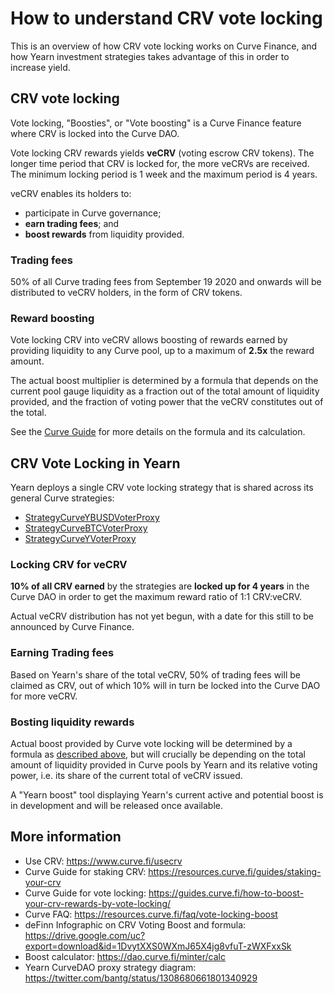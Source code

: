 # How to understand CRV vote locking

This is an overview of how CRV vote locking works on Curve Finance, and how Yearn investment strategies takes advantage of this in order to increase yield.

## CRV vote locking

Vote locking, "Boosties", or "Vote boosting" is a Curve Finance feature where CRV is locked into the Curve DAO.

Vote locking CRV rewards yields **veCRV** (voting escrow CRV tokens). The longer time period that CRV is locked for, the more veCRVs are received. The minimum locking period is 1 week and the maximum period is 4 years.

veCRV enables its holders to:

- participate in Curve governance;
- **earn trading fees**; and
- **boost rewards** from liquidity provided.

### Trading fees

50% of all Curve trading fees from September 19 2020 and onwards will be distributed to veCRV holders, in the form of CRV tokens.

### Reward boosting

Vote locking CRV into veCRV allows boosting of rewards earned by providing liquidity to any Curve pool, up to a maximum of **2.5x** the reward amount.

The actual boost multiplier is determined by a formula that depends on the current pool gauge liquidity as a fraction out of the total amount of liquidity provided, and the fraction of voting power that the veCRV constitutes out of the total.

See the [Curve Guide](https://guides.curve.fi/how-to-boost-your-crv-rewards-by-vote-locking/) for more details on the formula and its calculation.

## CRV Vote Locking in Yearn

Yearn deploys a single CRV vote locking strategy that is shared across its general Curve strategies:

- [StrategyCurveYBUSDVoterProxy](https://etherscan.io/address/0x2ee856843bb65c244f527ad302d6d2853921727e#code)
- [StrategyCurveBTCVoterProxy](https://etherscan.io/address/0x134c08fAeE4F902999a616e31e0B7e42114aE320#code)
- [StrategyCurveYVoterProxy](https://etherscan.io/address/0x594a198048501A304267E63B3bAd0f0638da7628#code)

### Locking CRV for veCRV

**10% of all CRV earned** by the strategies are **locked up for 4 years** in the Curve DAO in order to get the maximum reward ratio of 1:1 CRV:veCRV.

Actual veCRV distribution has not yet begun, with a date for this still to be announced by Curve Finance.

### Earning Trading fees

Based on Yearn's share of the total veCRV, 50% of trading fees will be claimed as CRV, out of which 10% will in turn be locked into the Curve DAO for more veCRV.

### Bosting liquidity rewards

Actual boost provided by Curve vote locking will be determined by a formula as [described above](#Reward-boosting), but will crucially be depending on the total amount of liquidity provided in Curve pools by Yearn and its relative voting power, i.e. its share of the current total of veCRV issued.

A "Yearn boost" tool displaying Yearn's current active and potential boost is in development and will be released once available.

## More information

- Use CRV: https://www.curve.fi/usecrv
- Curve Guide for staking CRV: https://resources.curve.fi/guides/staking-your-crv
- Curve Guide for vote locking: https://guides.curve.fi/how-to-boost-your-crv-rewards-by-vote-locking/
- Curve FAQ: https://resources.curve.fi/faq/vote-locking-boost
- deFinn Infographic on CRV Voting Boost and formula: https://drive.google.com/uc?export=download&id=1DvytXXS0WXmJ65X4jg8vfuT-zWXFxxSk
- Boost calculator: https://dao.curve.fi/minter/calc
- Yearn CurveDAO proxy strategy diagram: https://twitter.com/bantg/status/1308680661801340929
